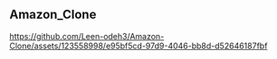 ## Amazon_Clone

https://github.com/Leen-odeh3/Amazon-Clone/assets/123558998/e95bf5cd-97d9-4046-bb8d-d52646187fbf
 
